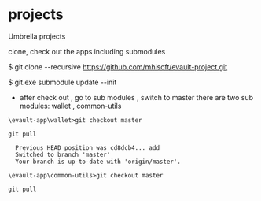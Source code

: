 # projects
Umbrella projects

clone, check out the apps including submodules

$ git clone --recursive https://github.com/mhisoft/evault-project.git

$ git.exe submodule update --init

* after check out , go to sub modules , switch to master
there are two sub modules: wallet , common-utils

`\evault-app\wallet>git checkout master`

`git pull`

```
  Previous HEAD position was cd8dcb4... add
  Switched to branch 'master'
  Your branch is up-to-date with 'origin/master'.
  ```

`\evault-app\common-utils>git checkout master`

`git pull`
